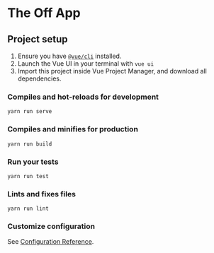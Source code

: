 # The Off App

## Project setup
1. Ensure you have [`@vue/cli`](https://cli.vuejs.org/) installed.
2. Launch the Vue UI in your terminal with `vue ui`
3. Import this project inside Vue Project Manager, and download all dependencies.

### Compiles and hot-reloads for development
```
yarn run serve
```

### Compiles and minifies for production
```
yarn run build
```

### Run your tests
```
yarn run test
```

### Lints and fixes files
```
yarn run lint
```

### Customize configuration
See [Configuration Reference](https://cli.vuejs.org/config/).
